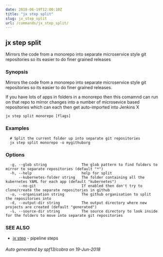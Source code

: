 ```yaml
---
date: 2018-06-19T12:00:10Z
title: "jx step split"
slug: jx_step_split
url: /commands/jx_step_split/
---
```

## jx step split

Mirrors the code from a monorepo into separate microservice style git repositories so its easier to do finer grained releases

### Synopsis

Mirrors the code from a monorepo into separate microservice style git repositories so its easier to do finer grained releases. 

If you have lots of apps in folders in a monorepo then this comamnd can run on that repo to mirror changes into a number of microsevice based repositories which can each then get auto-imported into Jenkins X

```
jx step split monorepo [flags]
```

### Examples

```
  # Split the current folder up into separate git repositories
  jx step split monorepo -o mygithuborg
```

### Options

```
  -g, --glob string                The glob pattern to find folders to mirror to separate repositories (default "*")
  -h, --help                       help for split
      --kubernetes-folder string   The folder containing all the kubernetes YAML for each app (default "kubernetes")
      --no-git                     If enabled then don't try to clone/create the separate repositories in github
  -o, --organisation string        The github organisation to split the repositories into
  -d, --output-dir string          The output directory where new projects are created (default "generated")
  -s, --source-dir string          The source directory to look inside for the folders to move into separate git repositories
```

### SEE ALSO

* [jx step](/commands/jx_step/)	 - pipeline steps

###### Auto generated by spf13/cobra on 19-Jun-2018
